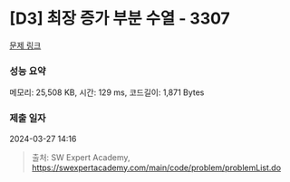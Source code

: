 # [D3] 최장 증가 부분 수열 - 3307 

[문제 링크](https://swexpertacademy.com/main/code/problem/problemDetail.do?contestProbId=AWBOKg-a6l0DFAWr) 

### 성능 요약

메모리: 25,508 KB, 시간: 129 ms, 코드길이: 1,871 Bytes

### 제출 일자

2024-03-27 14:16



> 출처: SW Expert Academy, https://swexpertacademy.com/main/code/problem/problemList.do